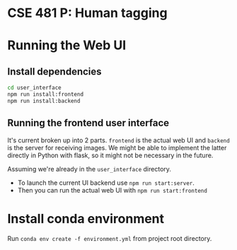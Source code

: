 # CSE 481 P: Human tagging


# Running the Web UI
## Install dependencies
```bash
cd user_interface
npm run install:frontend
npm run install:backend
```
## Running the frontend user interface
It's current broken up into 2 parts. `frontend` is the actual web UI and `backend` is the server for receiving images. We might be able to implement the latter directly in Python with flask, so it might not be necessary in the future.

Assuming we're already in the `user_interface` directory.

- To launch the current UI backend use `npm run start:server`.
- Then you can run the actual web UI with `npm run start:frontend`


# Install conda environment
Run `conda env create -f environment.yml` from project root directory.
